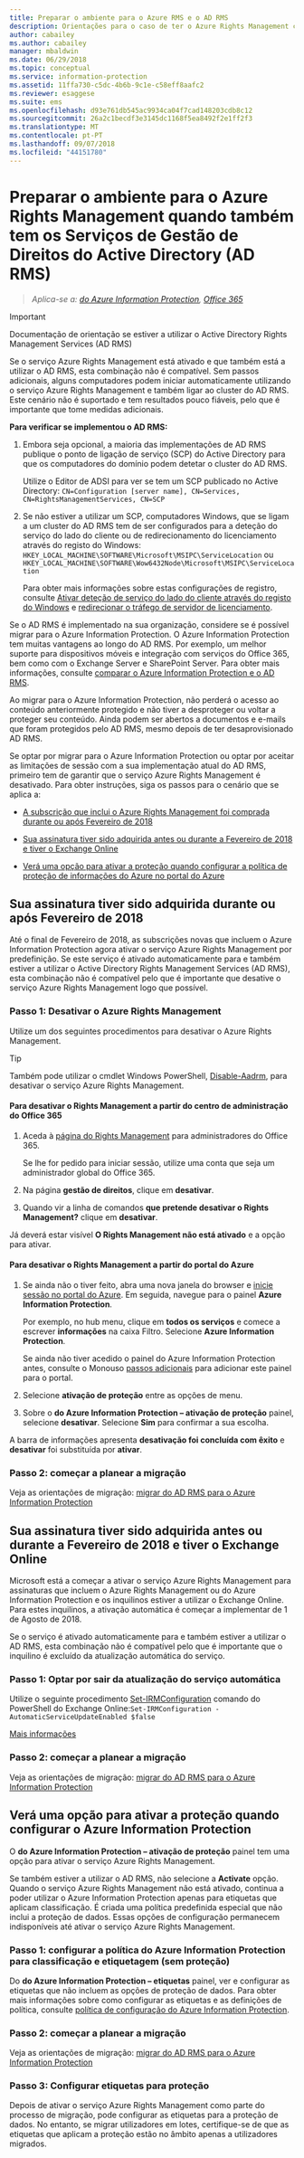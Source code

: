 ```yaml
---
title: Preparar o ambiente para o Azure RMS e o AD RMS
description: Orientações para o caso de ter o Azure Rights Management com o AD RMS implementado.
author: cabailey
ms.author: cabailey
manager: mbaldwin
ms.date: 06/29/2018
ms.topic: conceptual
ms.service: information-protection
ms.assetid: 11ffa730-c5dc-4b6b-9c1e-c58eff8aafc2
ms.reviewer: esaggese
ms.suite: ems
ms.openlocfilehash: d93e761db545ac9934ca04f7cad148203cdb8c12
ms.sourcegitcommit: 26a2c1becdf3e3145dc1168f5ea8492f2e1ff2f3
ms.translationtype: MT
ms.contentlocale: pt-PT
ms.lasthandoff: 09/07/2018
ms.locfileid: "44151780"
---
```

# <a name="preparing-the-environment-for-azure-rights-management-when-you-also-have-active-directory-rights-management-services-ad-rms"></a>Preparar o ambiente para o Azure Rights Management quando também tem os Serviços de Gestão de Direitos do Active Directory (AD RMS)

>*Aplica-se a: [do Azure Information Protection](https://azure.microsoft.com/pricing/details/information-protection), [Office 365](http://download.microsoft.com/download/E/C/F/ECF42E71-4EC0-48FF-AA00-577AC14D5B5C/Azure_Information_Protection_licensing_datasheet_EN-US.pdf)*

> [!IMPORTANT]
> Documentação de orientação se estiver a utilizar o Active Directory Rights Management Services (AD RMS)

Se o serviço Azure Rights Management está ativado e que também está a utilizar o AD RMS, esta combinação não é compatível. Sem passos adicionais, alguns computadores podem iniciar automaticamente utilizando o serviço Azure Rights Management e também ligar ao cluster do AD RMS. Este cenário não é suportado e tem resultados pouco fiáveis, pelo que é importante que tome medidas adicionais. 

**Para verificar se implementou o AD RMS:**

1. Embora seja opcional, a maioria das implementações de AD RMS publique o ponto de ligação de serviço (SCP) do Active Directory para que os computadores do domínio podem detetar o cluster do AD RMS. 
    
    Utilize o Editor de ADSI para ver se tem um SCP publicado no Active Directory: `CN=Configuration [server name], CN=Services, CN=RightsManagementServices, CN=SCP`

2. Se não estiver a utilizar um SCP, computadores Windows, que se ligam a um cluster do AD RMS tem de ser configurados para a deteção do serviço do lado do cliente ou de redirecionamento do licenciamento através do registo do Windows: `HKEY_LOCAL_MACHINE\SOFTWARE\Microsoft\MSIPC\ServiceLocation` ou `HKEY_LOCAL_MACHINE\SOFTWARE\Wow6432Node\Microsoft\MSIPC\ServiceLocation`
    
    Para obter mais informações sobre estas configurações de registro, consulte [Ativar deteção de serviço do lado do cliente através do registo do Windows](./rms-client/client-deployment-notes.md#enabling-client-side-service-discovery-by-using-the-windows-registry) e [redirecionar o tráfego de servidor de licenciamento](./rms-client/client-deployment-notes.md#redirecting-licensing-server-traffic).   

Se o AD RMS é implementado na sua organização, considere se é possível migrar para o Azure Information Protection. O Azure Information Protection tem muitas vantagens ao longo do AD RMS. Por exemplo, um melhor suporte para dispositivos móveis e integração com serviços do Office 365, bem como com o Exchange Server e SharePoint Server. Para obter mais informações, consulte [comparar o Azure Information Protection e o AD RMS](compare-on-premise.md).

Ao migrar para o Azure Information Protection, não perderá o acesso ao conteúdo anteriormente protegido e não tiver a desproteger ou voltar a proteger seu conteúdo. Ainda podem ser abertos a documentos e e-mails que foram protegidos pelo AD RMS, mesmo depois de ter desaprovisionado AD RMS.

Se optar por migrar para o Azure Information Protection ou optar por aceitar as limitações de sessão com a sua implementação atual do AD RMS, primeiro tem de garantir que o serviço Azure Rights Management é desativado. Para obter instruções, siga os passos para o cenário que se aplica a:

- [A subscrição que inclui o Azure Rights Management foi comprada durante ou após Fevereiro de 2018](#your-subscription-was-purchased-during-or-after-february-2018)

- [Sua assinatura tiver sido adquirida antes ou durante a Fevereiro de 2018 e tiver o Exchange Online](#your-subscription-was-purchased-before-or-during-february-2018-and-you-have-exchange-online)

- [Verá uma opção para ativar a proteção quando configurar a política de proteção de informações do Azure no portal do Azure](#you-see-an-option-to-activate-protection-when-you-configure-azure-information-protection)


## <a name="your-subscription-was-purchased-during-or-after-february-2018"></a>Sua assinatura tiver sido adquirida durante ou após Fevereiro de 2018

Até o final de Fevereiro de 2018, as subscrições novas que incluem o Azure Information Protection agora ativar o serviço Azure Rights Management por predefinição. Se este serviço é ativado automaticamente para e também estiver a utilizar o Active Directory Rights Management Services (AD RMS), esta combinação não é compatível pelo que é importante que desative o serviço Azure Rights Management logo que possível. 

### <a name="step-1-deactivate-azure-rights-management"></a>Passo 1: Desativar o Azure Rights Management
Utilize um dos seguintes procedimentos para desativar o Azure Rights Management.

> [!TIP]
> Também pode utilizar o cmdlet Windows PowerShell, [Disable-Aadrm](/powershell/module/aadrm/disable-aadrm), para desativar o serviço Azure Rights Management.

#### <a name="to-deactivate-rights-management-from-the-office-365-admin-center"></a>Para desativar o Rights Management a partir do centro de administração do Office 365

1. Aceda à [página do Rights Management](https://account.activedirectory.windowsazure.com/RmsOnline/Manage.aspx) para administradores do Office 365.
    
    Se lhe for pedido para iniciar sessão, utilize uma conta que seja um administrador global do Office 365.

2. Na página **gestão de direitos**, clique em **desativar**.

3.  Quando vir a linha de comandos **que pretende desativar o Rights Management?** clique em **desativar**.

Já deverá estar visível **O Rights Management não está ativado** e a opção para ativar.

#### <a name="to-deactivate-rights-management-from-the-azure-portal"></a>Para desativar o Rights Management a partir do portal do Azure

1. Se ainda não o tiver feito, abra uma nova janela do browser e [inicie sessão no portal do Azure](configure-policy.md#signing-in-to-the-azure-portal). Em seguida, navegue para o painel **Azure Information Protection**.
    
    Por exemplo, no hub menu, clique em **todos os serviços** e comece a escrever **informações** na caixa Filtro. Selecione **Azure Information Protection**.
    
    Se ainda não tiver acedido o painel do Azure Information Protection antes, consulte o Monouso [passos adicionais](configure-policy.md#to-access-the-azure-information-protection-blade-for-the-first-time) para adicionar este painel para o portal.

2. Selecione **ativação de proteção** entre as opções de menu. 

3.  Sobre o **do Azure Information Protection – ativação de proteção** painel, selecione **desativar**. Selecione **Sim** para confirmar a sua escolha.

A barra de informações apresenta **desativação foi concluída com êxito** e **desativar** foi substituída por **ativar**. 

### <a name="step-2-start-planning-for-migration"></a>Passo 2: começar a planear a migração

Veja as orientações de migração: [migrar do AD RMS para o Azure Information Protection](migrate-from-ad-rms-to-azure-rms.md)


## <a name="your-subscription-was-purchased-before-or-during-february-2018-and-you-have-exchange-online"></a>Sua assinatura tiver sido adquirida antes ou durante a Fevereiro de 2018 e tiver o Exchange Online

Microsoft está a começar a ativar o serviço Azure Rights Management para assinaturas que incluem o Azure Rights Management ou do Azure Information Protection e os inquilinos estiver a utilizar o Exchange Online. Para estes inquilinos, a ativação automática é começar a implementar de 1 de Agosto de 2018.

Se o serviço é ativado automaticamente para e também estiver a utilizar o AD RMS, esta combinação não é compatível pelo que é importante que o inquilino é excluído da atualização automática do serviço. 

### <a name="step-1-opt-out-from-the-automatic-service-update"></a>Passo 1: Optar por sair da atualização do serviço automática

Utilize o seguinte procedimento [Set-IRMConfiguration](/powershell/module/exchange/encryption-and-certificates/set-irmconfiguration) comando do PowerShell do Exchange Online:`Set-IRMConfiguration -AutomaticServiceUpdateEnabled $false`

[Mais informações](https://support.office.com/article/protection-features-in-azure-information-protection-rolling-out-to-existing-office-365-tenants-7ad6f58e-65d7-4c82-8e65-0b773666634d) 

### <a name="step-2-start-planning-for-migration"></a>Passo 2: começar a planear a migração

Veja as orientações de migração: [migrar do AD RMS para o Azure Information Protection](migrate-from-ad-rms-to-azure-rms.md)


## <a name="you-see-an-option-to-activate-protection-when-you-configure-azure-information-protection"></a>Verá uma opção para ativar a proteção quando configurar o Azure Information Protection

O **do Azure Information Protection – ativação de proteção** painel tem uma opção para ativar o serviço Azure Rights Management.  

Se também estiver a utilizar o AD RMS, não selecione a **Activate** opção. Quando o serviço Azure Rights Management não está ativado, continua a poder utilizar o Azure Information Protection apenas para etiquetas que aplicam classificação. É criada uma política predefinida especial que não inclui a proteção de dados. Essas opções de configuração permanecem indisponíveis até ativar o serviço Azure Rights Management.

### <a name="step-1-configure-your-azure-information-protection-policy-for-classification-and-labeling---without-protection"></a>Passo 1: configurar a política do Azure Information Protection para classificação e etiquetagem (sem proteção)

Do **do Azure Information Protection – etiquetas** painel, ver e configurar as etiquetas que não incluem as opções de proteção de dados. Para obter mais informações sobre como configurar as etiquetas e as definições de política, consulte [política de configuração do Azure Information Protection](configure-policy.md).

### <a name="step-2-start-planning-for-migration"></a>Passo 2: começar a planear a migração

Veja as orientações de migração: [migrar do AD RMS para o Azure Information Protection](migrate-from-ad-rms-to-azure-rms.md)

### <a name="step-3-configure-labels-for-protection"></a>Passo 3: Configurar etiquetas para proteção

Depois de ativar o serviço Azure Rights Management como parte do processo de migração, pode configurar as etiquetas para a proteção de dados. No entanto, se migrar utilizadores em lotes, certifique-se de que as etiquetas que aplicam a proteção estão no âmbito apenas a utilizadores migrados.


